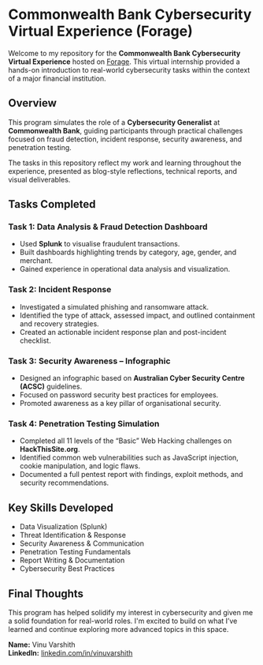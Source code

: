 # Commonwealth Bank Cybersecurity Virtual Experience (Forage)

Welcome to my repository for the **Commonwealth Bank Cybersecurity Virtual Experience** hosted on [Forage](https://www.theforage.com/). This virtual internship provided a hands-on introduction to real-world cybersecurity tasks within the context of a major financial institution.

## Overview

This program simulates the role of a **Cybersecurity Generalist** at **Commonwealth Bank**, guiding participants through practical challenges focused on fraud detection, incident response, security awareness, and penetration testing.

The tasks in this repository reflect my work and learning throughout the experience, presented as blog-style reflections, technical reports, and visual deliverables.


## Tasks Completed

### Task 1: Data Analysis & Fraud Detection Dashboard
- Used **Splunk** to visualise fraudulent transactions.
- Built dashboards highlighting trends by category, age, gender, and merchant.
- Gained experience in operational data analysis and visualization.

### Task 2: Incident Response
- Investigated a simulated phishing and ransomware attack.
- Identified the type of attack, assessed impact, and outlined containment and recovery strategies.
- Created an actionable incident response plan and post-incident checklist.

### Task 3: Security Awareness – Infographic
- Designed an infographic based on **Australian Cyber Security Centre (ACSC)** guidelines.
- Focused on password security best practices for employees.
- Promoted awareness as a key pillar of organisational security.

### Task 4: Penetration Testing Simulation
- Completed all 11 levels of the “Basic” Web Hacking challenges on **HackThisSite.org**.
- Identified common web vulnerabilities such as JavaScript injection, cookie manipulation, and logic flaws.
- Documented a full pentest report with findings, exploit methods, and security recommendations.


## Key Skills Developed

- Data Visualization (Splunk)
- Threat Identification & Response
- Security Awareness & Communication
- Penetration Testing Fundamentals
- Report Writing & Documentation
- Cybersecurity Best Practices


## Final Thoughts

This program has helped solidify my interest in cybersecurity and given me a solid foundation for real-world roles. I'm excited to build on what I’ve learned and continue exploring more advanced topics in this space.


**Name:** Vinu Varshith  
**LinkedIn:** [linkedin.com/in/vinuvarshith](https://linkedin.com/in/vinuvarshith)  



